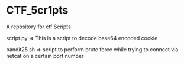 # CTF_5cr1pts
A repository for ctf Scripts


script.py => This is a script to decode base64 encoded cookie

bandit25.sh => script to perform brute force while trying to connect via netcat on a certain port number
